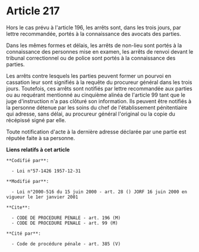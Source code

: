 # Article 217

Hors le cas prévu à l'article 196, les arrêts sont, dans les trois jours, par lettre recommandée, portés à la connaissance
des avocats des parties.

Dans les mêmes formes et délais, les arrêts de non-lieu sont portés à la connaissance des personnes mise en examen, les
arrêts de renvoi devant le tribunal correctionnel ou de police sont portés à la connaissance des parties.

Les arrêts contre lesquels les parties peuvent former un pourvoi en cassation leur sont signifiés à la requête du procureur
général dans les trois jours. Toutefois, ces arrêts sont notifiés par lettre recommandée aux parties ou au requérant
mentionné au cinquième alinéa de l'article 99 tant que le juge d'instruction n'a pas clôturé son information. Ils peuvent
être notifiés à la personne détenue par les soins du chef de l'établissement pénitentiaire qui adresse, sans délai, au
procureur général l'original ou la copie du récépissé signé par elle.

Toute notification d'acte à la dernière adresse déclarée par une partie est réputée faite à sa personne.

**Liens relatifs à cet article**

	**Codifié par**:

	  - Loi n°57-1426 1957-12-31

	**Modifié par**:

	  - Loi n°2000-516 du 15 juin 2000 - art. 28 () JORF 16 juin 2000 en vigueur le 1er janvier 2001

	**Cite**:

	  - CODE DE PROCEDURE PENALE - art. 196 (M)
	  - CODE DE PROCEDURE PENALE - art. 99 (M)

	**Cité par**:

	  - Code de procédure pénale - art. 385 (V)
